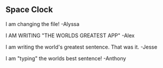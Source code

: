 ## Space Clock
I am changing the file! -Alyssa

I AM WRITING "THE WORLDS GREATEST APP" -Alex

I am writing the world's greatest sentence. That was it. -Jesse

I am "typing" the worlds best sentence! -Anthony